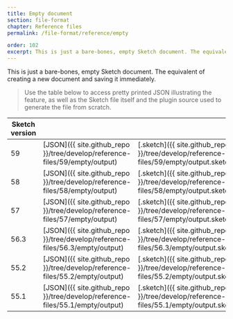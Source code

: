 ```yaml
---
title: Empty document
section: file-format
chapter: Reference files
permalink: /file-format/reference/empty

order: 102
excerpt: This is just a bare-bones, empty Sketch document. The equivalent of creating a new document and saving it immediately.
---
```


This is just a bare-bones, empty Sketch document. The equivalent of creating a new document and saving it immediately.

> Use the table below to access pretty printed JSON illustrating the feature, as well as the Sketch file itself and the plugin source used to generate the file from scratch.

| Sketch version |  |  |  |
| --- | --- | --- | --- |
| 59 | [JSON]({{ site.github_repo }}/tree/develop/reference-files/59/empty/output) | [.sketch]({{ site.github_repo }}/tree/develop/reference-files/59/empty/output.sketch) | [Generator plugin]({{ site.github_repo }}/tree/develop/reference-files/plugin.sketchplugin/Contents/Sketch/empty.js) |
| 58 | [JSON]({{ site.github_repo }}/tree/develop/reference-files/58/empty/output) | [.sketch]({{ site.github_repo }}/tree/develop/reference-files/58/empty/output.sketch) | [Generator plugin]({{ site.github_repo }}/tree/develop/reference-files/plugin.sketchplugin/Contents/Sketch/empty.js) |
| 57 | [JSON]({{ site.github_repo }}/tree/develop/reference-files/57/empty/output) | [.sketch]({{ site.github_repo }}/tree/develop/reference-files/57/empty/output.sketch) | [Generator plugin]({{ site.github_repo }}/tree/develop/reference-files/plugin.sketchplugin/Contents/Sketch/empty.js) |
| 56.3 | [JSON]({{ site.github_repo }}/tree/develop/reference-files/56.3/empty/output) | [.sketch]({{ site.github_repo }}/tree/develop/reference-files/56.3/empty/output.sketch) | [Generator plugin]({{ site.github_repo }}/tree/develop/reference-files/plugin.sketchplugin/Contents/Sketch/empty.js) |
| 55.2 | [JSON]({{ site.github_repo }}/tree/develop/reference-files/55.2/empty/output) | [.sketch]({{ site.github_repo }}/tree/develop/reference-files/55.2/empty/output.sketch) | [Generator plugin]({{ site.github_repo }}/tree/develop/reference-files/plugin.sketchplugin/Contents/Sketch/empty.js) |
| 55.1 | [JSON]({{ site.github_repo }}/tree/develop/reference-files/55.1/empty/output) | [.sketch]({{ site.github_repo }}/tree/develop/reference-files/55.1/empty/output.sketch) | [Generator plugin]({{ site.github_repo }}/tree/develop/reference-files/plugin.sketchplugin/Contents/Sketch/empty.js) |
